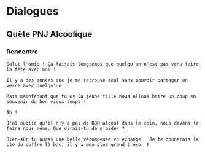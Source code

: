# Dialogues

## Quête PNJ Alcoolique

### Rencontre
```
Salut l'amie ! Ça faisais longtemps que quelqu'un n'est pas venu faire la fête avec moi !
```
```
Il y a des années que je me retrouve seul sans pouvoir partager un verre avec quelqu'un...
```
```
Mais maintenant que tu es là jeune fille nous allons boire un coup en souvenir du bon vieux temps !
```
```
Ah !
```
```
J'ai oublié qu'il n'y a pas de BON alcool dans le coin, nous devons le faire nous même. Que dirais-tu de m'aider ?
```
```
Bien-sûr tu auras une belle récompense en échange ! Je te donnerais la clé du coffre là bas, il y a mon plus grand trésor !
```
